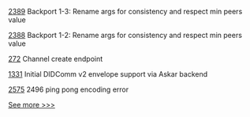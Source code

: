 
[2389](https://github.com/hyperledger/sawtooth-core/pull/2389) Backport 1-3: Rename args for consistency and respect min peers value

[2388](https://github.com/hyperledger/sawtooth-core/pull/2388) Backport 1-2: Rename args for consistency and respect min peers value

[272](https://github.com/hyperledger/cello/pull/272) Channel create endpoint

[1331](https://github.com/hyperledger/aries-cloudagent-python/pull/1331) Initial DIDComm v2 envelope support via Askar backend

[2575](https://github.com/hyperledger/besu/pull/2575) 2496 ping pong encoding error


[See more >>>](https://start-here.hyperledger.org/pull-requests)
